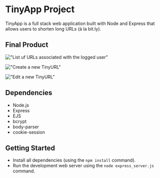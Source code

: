 # TinyApp Project

TinyApp is a full stack web application built with Node and Express that allows users to shorten long URLs (à la bit.ly).

## Final Product

!["List uf URLs associated with the logged user"](https://raw.githubusercontent.com/vandergit/tinyapp/master/docs/urls-page.png)

!["Create a new TinyURL"](https://raw.githubusercontent.com/vandergit/tinyapp/master/docs/create-TinyURL.png)

!["Edit a new TinyURL"](https://raw.githubusercontent.com/vandergit/tinyapp/master/docs/edit-TinyURL.png)

## Dependencies

- Node.js
- Express
- EJS
- bcrypt
- body-parser
- cookie-session

## Getting Started

- Install all dependencies (using the `npm install` command).
- Run the development web server using the `node express_server.js` command.